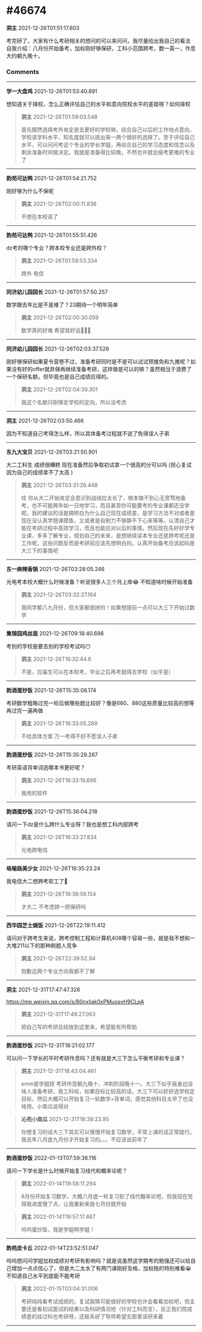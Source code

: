 # #46674

**洞主** 2021-12-26T01:51:17.603

考完研了，大家有什么考研相关的想问的可以来问问，我尽量给出我自己的看法
自我介绍：八月份开始备考，加权刚好够保研，工科小范围跨考，数一英一，作息大约朝九晚十。

### Comments

---

**学一大盘鸡** 2021-12-26T01:53:40.891

想知道关于择校，怎么正确评估自己的水平和意向院校水平的差距呀？如何择校

> **洞主** 2021-12-26T01:59:03.548
> 
> 首先既然选择考外肯定是去更好的学校嘛，综合自己以后的工作地点意向、学校该学科水平、知名度就可以挑出来一两个很好的选择了。至于评估自己水平，可以问问考这个专业的学长学姐，再综合自己的学习态度和信念以及剩余准备时间做决定。我就是准备得比较晚，不然也许就会报考更难的专业了


---

**韵苑可达鸭** 2021-12-26T01:54:21.752

刚好够为什么不保呢

> **洞主** 2021-12-26T02:00:11.836
> 
> 不想在本校读了


---

**韵苑可达鸭** 2021-12-26T01:55:51.426

dz考的哪个专业？跨本校专业还是跨外校？

> **洞主** 2021-12-26T01:59:53.334
> 
> 跨外 电信


---

**同济幼儿园园长** 2021-12-26T01:57:50.257

数学跟去年比是不是难了？23期待一个明年简单

> **洞主** 2021-12-26T02:00:30.059
> 
> 数学真的好难 希望我好运🙏🙏🙏


---

**同济幼儿园园长** 2021-12-26T02:03:37.526

刚好够保研如果夏令营卷不过，准备考研同时是不是可以试试预推免和九推呢？如果没有好的offer就弃保再继续准备考研，这样做是可以的嘛？虽然相当于浪费了一个保研名额，但毕竟也是自己成绩应得的。

> **洞主** 2021-12-26T02:04:39.301
> 
> 我这个名额只刚够走学校的定向，所以没考虑


---

**洞主** 2021-12-26T02:03:50.466

因为不知道自己考得怎么样，所以具体备考过程就不说了免得误人子弟

---

**东九大宝贝** 2021-12-26T03:21:50.901

大二工科生 成绩很糟糕
现在准备然后争取初试拿一个很高的分可以吗
(担心复试因为自己的成绩拿不了太高 )

> **洞主** 2021-12-26T03:31:26.448
> 
> 哇 你从大二开始肯定会意识到战线拉太长了，根本做不到心无旁骛地备考，也不可能两年如一日地学习，而且甚至你可能要考的专业课都还没学呢。我的建议的话是搞明白为什么自己现在成绩差，是学习方法不对或者是现在没认真学翘课摸鱼，又或者是自制力不够静不下心来等等。认清自己才能在考研过程中高效学习，而且也能应对以后的事情。然后现在先好好学专业课，多多了解专业，规划自己的未来，是想继续读本专业还是跨考呢还是工作呢，这些问题反而是考研前应该先想明白的。认真开始备考应该起码是大三下的事情吧


---

**东一麻辣香锅** 2021-12-26T03:28:05.246

光电考本校大概什么时候准备？听说很多人三个月上岸😂 不知道啥时候开始准备

> **洞主** 2021-12-26T03:32:27.164
> 
> 我同学都八九月份，但大家都很拼的！如果想提前一点可以大三下开始过数学


---

**集锦园鸡丝面** 2021-12-26T09:18:40.698

考别的学校是要去别的学校考试吗😶

> **洞主** 2021-12-26T16:32:44.6
> 
> 不是，应届生可以在本校考，毕业之后再考就得去学校（似乎是）


---

**韵酒蛋炒饭** 2021-12-26T15:35:08.174

考研数学粗略过完一轮后做哪些题比较好？像是660、880这些质量比较高的想等再过完一遍再做

> **洞主** 2021-12-26T16:33:05.289
> 
> 不给具体方案 万一考得不好不愿误人子弟


---

**韵酒蛋炒饭** 2021-12-26T15:35:29.267

考研英语背单词选哪本书更好呢？

> **洞主** 2021-12-26T16:33:16.696
> 
> 我用的软件


---

**韵酒蛋炒饭** 2021-12-26T15:36:04.218

请问一下dz是什么跨什么专业呀？我也是想工科内部跨考

> **洞主** 2021-12-26T16:33:27.834
> 
> 光电跨电信


---

**珞喻路美少女** 2021-12-26T16:35:23.24

我电信大二想跨考软工了🧐

> **洞主** 2021-12-26T16:38:59.154
> 
> 才大二 不考虑拼一把保研吗


---

**西华园芝士焗饭** 2021-12-26T22:19:11.412

请问对于跨考生来说，跨考控制工程和计算机408哪个容易一些，就是我不想和一大堆211以下的那种刷题人竞争

> **洞主** 2021-12-26T22:39:52.94
> 
> 抱歉这两个专业方向我都不了解


---

**洞主** 2021-12-31T17:47:47.326

https://mp.weixin.qq.com/s/80nxljak0xPMuosvH9CLpA

> **洞主** 2021-12-31T17:48:27.063
> 
> 把自己写的考研总结放到这里来，希望能有所帮助


---

**韵酒蛋炒饭** 2021-12-31T18:21:02.177

可以问一下学长的平时考研作息吗？还有就是大三下怎么平衡考研和专业课？

> **洞主** 2021-12-31T18:43:04.461
> 
> emm是学姐捏 考研作息朝九晚十，冲刺阶段晚十一。大三下似乎我身边没啥人准备考研，我工科哈，如果目标比较高的话，大三下可以好好选学校定目标，然后大概可以开始复习一轮数学+背单词，感觉其他科目太早了也没啥用。小南瓜说得对


> **沁苑小南瓜** 2021-12-31T18:39:23.95
> 
> 你想复习的话大三下其实可以慢慢开始复习数学，平常上课的话正常就行。我去年八月底九月份才开始复习的。。。不应该说前年了


---

**韵酒蛋炒饭** 2022-01-13T07:59:36.116

请问一下学长是什么时候开始复习线代和概率论呢？

> **洞主** 2022-01-14T19:58:11.294
> 
> 8月份开始复习数学，大概八月底一轮复习到了线代概率论吧，但我现在觉得我进度慢了点，让我重新来我七月份就开始


> **洞主** 2022-01-14T19:57:17.467
> 
> 呜呜蛋炒饭，我是学姐啊学姐！


---

**韵苑皮卡丘** 2022-01-14T23:52:51.047

呜呜想问问学姐加权成绩对考研有影响吗？就是说虽然这学期考的勉强还可以给自己增加一点点信心了，但是大二太水了有两门课刚好及格，加权拖的特别难看😭 不知道自己水平到底能不能考研

> **洞主** 2022-01-15T03:04:31.006
> 
> 考研纯纯看考试成绩的，复试我猜可能很好的学校也许会看看加权吧，但主要还是看初试面试的结果以及科研情况吧（针对工科而言），反正我们院成绩差的挂过科也考研呀，还联系好了导师希望去那里读研来着


---

